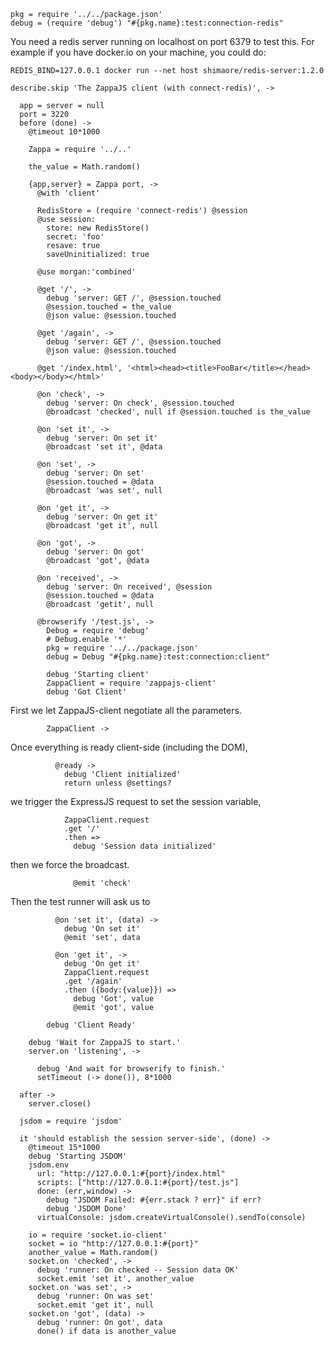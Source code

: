     pkg = require '../../package.json'
    debug = (require 'debug') "#{pkg.name}:test:connection-redis"

You need a redis server running on localhost on port 6379 to test this.
For example if you have docker.io on your machine, you could do:
```
REDIS_BIND=127.0.0.1 docker run --net host shimaore/redis-server:1.2.0
```

    describe.skip 'The ZappaJS client (with connect-redis)', ->

      app = server = null
      port = 3220
      before (done) ->
        @timeout 10*1000

        Zappa = require '../..'

        the_value = Math.random()

        {app,server} = Zappa port, ->
          @with 'client'

          RedisStore = (require 'connect-redis') @session
          @use session:
            store: new RedisStore()
            secret: 'foo'
            resave: true
            saveUninitialized: true

          @use morgan:'combined'

          @get '/', ->
            debug 'server: GET /', @session.touched
            @session.touched = the_value
            @json value: @session.touched

          @get '/again', ->
            debug 'server: GET /', @session.touched
            @json value: @session.touched

          @get '/index.html', '<html><head><title>FooBar</title></head><body></body></html>'

          @on 'check', ->
            debug 'server: On check', @session.touched
            @broadcast 'checked', null if @session.touched is the_value

          @on 'set it', ->
            debug 'server: On set it'
            @broadcast 'set it', @data

          @on 'set', ->
            debug 'server: On set'
            @session.touched = @data
            @broadcast 'was set', null

          @on 'get it', ->
            debug 'server: On get it'
            @broadcast 'get it', null

          @on 'got', ->
            debug 'server: On got'
            @broadcast 'got', @data

          @on 'received', ->
            debug 'server: On received', @session
            @session.touched = @data
            @broadcast 'getit', null

          @browserify '/test.js', ->
            Debug = require 'debug'
            # Debug.enable '*'
            pkg = require '../../package.json'
            debug = Debug "#{pkg.name}:test:connection:client"

            debug 'Starting client'
            ZappaClient = require 'zappajs-client'
            debug 'Got Client'

First we let ZappaJS-client negotiate all the parameters.

            ZappaClient ->

Once everything is ready client-side (including the DOM),

              @ready ->
                debug 'Client initialized'
                return unless @settings?

we trigger the ExpressJS request to set the session variable,

                ZappaClient.request
                .get '/'
                .then =>
                  debug 'Session data initialized'

then we force the broadcast.

                  @emit 'check'

Then the test runner will ask us to

              @on 'set it', (data) ->
                debug 'On set it'
                @emit 'set', data

              @on 'get it', ->
                debug 'On get it'
                ZappaClient.request
                .get '/again'
                .then ({body:{value}}) =>
                  debug 'Got', value
                  @emit 'got', value

            debug 'Client Ready'

        debug 'Wait for ZappaJS to start.'
        server.on 'listening', ->

          debug 'And wait for browserify to finish.'
          setTimeout (-> done()), 8*1000

      after ->
        server.close()

      jsdom = require 'jsdom'

      it 'should establish the session server-side', (done) ->
        @timeout 15*1000
        debug 'Starting JSDOM'
        jsdom.env
          url: "http://127.0.0.1:#{port}/index.html"
          scripts: ["http://127.0.0.1:#{port}/test.js"]
          done: (err,window) ->
            debug "JSDOM Failed: #{err.stack ? err}" if err?
            debug 'JSDOM Done'
          virtualConsole: jsdom.createVirtualConsole().sendTo(console)

        io = require 'socket.io-client'
        socket = io "http://127.0.0.1:#{port}"
        another_value = Math.random()
        socket.on 'checked', ->
          debug 'runner: On checked -- Session data OK'
          socket.emit 'set it', another_value
        socket.on 'was set', ->
          debug 'runner: On was set'
          socket.emit 'get it', null
        socket.on 'got', (data) ->
          debug 'runner: On got', data
          done() if data is another_value
